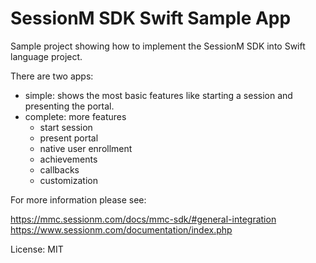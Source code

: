 SessionM SDK Swift Sample App
===========

Sample project showing how to implement the SessionM SDK into Swift language project.

There are two apps:

- simple: shows the most basic features like starting a session and presenting the portal.
- complete: more features
  - start session
  - present portal
  - native user enrollment
  - achievements
  - callbacks
  - customization

For more information please see:

https://mmc.sessionm.com/docs/mmc-sdk/#general-integration
https://www.sessionm.com/documentation/index.php

License: MIT
